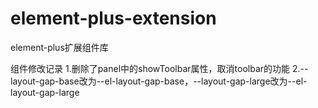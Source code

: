 # element-plus-extension
element-plus扩展组件库

组件修改记录
1.删除了panel中的showToolbar属性，取消toolbar的功能
2.--layout-gap-base改为--el-layout-gap-base，--layout-gap-large改为--el-layout-gap-large